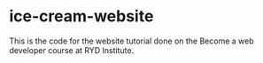 # ice-cream-website


This is the code for the website tutorial done on the Become a web developer course at RYD Institute.
